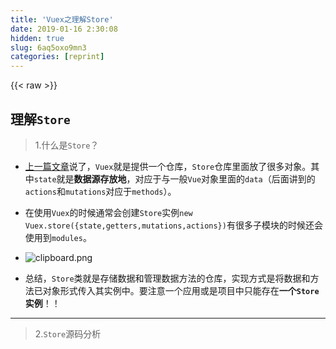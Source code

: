 ```yaml
---
title: 'Vuex之理解Store' 
date: 2019-01-16 2:30:08
hidden: true
slug: 6aq5oxo9mn3
categories: [reprint]
---
```


{{< raw >}}

                    
<h2 id="articleHeader0">理解<code>Store</code>
</h2>
<blockquote><p>1.什么是<code>Store</code>？</p></blockquote>
<ul>
<li><p><a href="https://segmentfault.com/a/1190000009096457">上一篇文章</a>说了，<code>Vuex</code>就是提供一个仓库，<code>Store</code>仓库里面放了很多对象。其中<code>state</code>就是<strong>数据源存放地</strong>，对应于与一般<code>Vue</code>对象里面的<code>data</code>（后面讲到的<code>actions</code>和<code>mutations</code>对应于<code>methods</code>）。</p></li>
<li><p>在使用<code>Vuex</code>的时候通常会创建<code>Store</code>实例<code>new Vuex.store({state,getters,mutations,actions})</code>有很多子模块的时候还会使用到<code>modules</code>。</p></li>
<li><p><span class="img-wrap"><img data-src="/img/bVMlY5?w=478&amp;h=304" src="https://static.alili.tech/img/bVMlY5?w=478&amp;h=304" alt="clipboard.png" title="clipboard.png" style="cursor: pointer; display: inline;"></span></p></li>
<li><p>总结，<code>Store</code>类就是存储数据和管理数据方法的仓库，实现方式是将数据和方法已对象形式传入其实例中。要注意一个应用或是项目中只能存在<strong>一个<code>Store</code>实例</strong>！！</p></li>
</ul>
<hr>
<blockquote><p>2.<code>Store</code>源码分析</p></blockquote>
<div class="widget-codetool" style="display:none;">
      <div class="widget-codetool--inner">
      <span class="selectCode code-tool" data-toggle="tooltip" data-placement="top" title="" data-original-title="全选"></span>
      <span type="button" class="copyCode code-tool" data-toggle="tooltip" data-placement="top" data-clipboard-text="class Store{
     constructor (options = {}) {
     1.部分2个‘断言函数’判断条件
     assert(Vue, `must call Vue.use(Vuex) before creating a store 
     instance.`)  // 在Store实例化之前一定要确保Vue的存在
     assert(typeof Promise !== 'undefined', `vuex requires a Promise polyfill in this browser.`)
     //确保promise存在
     
     2.结构赋值拿到options里面的state，plugins和strict
     const {
        state = {},   //rootState
        plugins = [], // 插件
        strict = false //是否严格模式
            } = options
            
     3.Store internal state创建store内部属性
     this._options = options //存储参数
     this._committing = false //标识提交状态，保证修改state只能在mutation里面，不能在外部随意修改
     this._actions = Object.create(null)  //存储用户定义的actions
     this._mutations = Object.create(null) //存储用户定义的mutations
     this._wrappedGetters = Object.create(null) //存储用户定义的getters
     this._runtimeModules = Object.create(null) //存储运行时的modules
     this._subscribers = []   //存储所有堵mutation变化的订阅者
     this._watcherVM = new Vue() //借用Vue实例的方法，$watch来观测变化
     
     4.将dispatch和commit的this指向当前store实例
     const store = this
     const { dispatch, commit } = this
     this.dispatch = function boundDispatch (type, payload) {
     return dispatch.call(store, type, payload)}
     this.commit = function boundCommit (type, payload, options) {
     return commit.call(store, type, payload, options)"}}"" title="" data-original-title="复制"></span>
      <span type="button" class="saveToNote code-tool" data-toggle="tooltip" data-placement="top" title="" data-original-title="放进笔记"></span>
      </div>
      </div><pre class="hljs typescript"><code><span class="hljs-keyword">class</span> Store{
     <span class="hljs-keyword">constructor</span> (<span class="hljs-params">options = {}</span>) {
     <span class="hljs-number">1.</span>部分<span class="hljs-number">2</span>个‘断言函数’判断条件
     assert(Vue, <span class="hljs-string">`must call Vue.use(Vuex) before creating a store 
     instance.`</span>)  <span class="hljs-comment">// 在Store实例化之前一定要确保Vue的存在</span>
     assert(<span class="hljs-keyword">typeof</span> <span class="hljs-built_in">Promise</span> !== <span class="hljs-string">'undefined'</span>, <span class="hljs-string">`vuex requires a Promise polyfill in this browser.`</span>)
     <span class="hljs-comment">//确保promise存在</span>
     
     <span class="hljs-number">2.</span>结构赋值拿到options里面的state，plugins和strict
     <span class="hljs-keyword">const</span> {
        state = {},   <span class="hljs-comment">//rootState</span>
        plugins = [], <span class="hljs-comment">// 插件</span>
        strict = <span class="hljs-literal">false</span> <span class="hljs-comment">//是否严格模式</span>
            } = options
            
     <span class="hljs-number">3.</span>Store internal state创建store内部属性
     <span class="hljs-keyword">this</span>._options = options <span class="hljs-comment">//存储参数</span>
     <span class="hljs-keyword">this</span>._committing = <span class="hljs-literal">false</span> <span class="hljs-comment">//标识提交状态，保证修改state只能在mutation里面，不能在外部随意修改</span>
     <span class="hljs-keyword">this</span>._actions = <span class="hljs-built_in">Object</span>.create(<span class="hljs-literal">null</span>)  <span class="hljs-comment">//存储用户定义的actions</span>
     <span class="hljs-keyword">this</span>._mutations = <span class="hljs-built_in">Object</span>.create(<span class="hljs-literal">null</span>) <span class="hljs-comment">//存储用户定义的mutations</span>
     <span class="hljs-keyword">this</span>._wrappedGetters = <span class="hljs-built_in">Object</span>.create(<span class="hljs-literal">null</span>) <span class="hljs-comment">//存储用户定义的getters</span>
     <span class="hljs-keyword">this</span>._runtimeModules = <span class="hljs-built_in">Object</span>.create(<span class="hljs-literal">null</span>) <span class="hljs-comment">//存储运行时的modules</span>
     <span class="hljs-keyword">this</span>._subscribers = []   <span class="hljs-comment">//存储所有堵mutation变化的订阅者</span>
     <span class="hljs-keyword">this</span>._watcherVM = <span class="hljs-keyword">new</span> Vue() <span class="hljs-comment">//借用Vue实例的方法，$watch来观测变化</span>
     
     <span class="hljs-number">4.</span>将dispatch和commit的<span class="hljs-keyword">this</span>指向当前store实例
     <span class="hljs-keyword">const</span> store = <span class="hljs-keyword">this</span>
     <span class="hljs-keyword">const</span> { dispatch, commit } = <span class="hljs-keyword">this</span>
     <span class="hljs-keyword">this</span>.dispatch = <span class="hljs-function"><span class="hljs-keyword">function</span> <span class="hljs-title">boundDispatch</span> (<span class="hljs-params"><span class="hljs-keyword">type</span>, payload</span>) </span>{
     <span class="hljs-keyword">return</span> dispatch.call(store, <span class="hljs-keyword">type</span>, payload)}
     <span class="hljs-keyword">this</span>.commit = <span class="hljs-function"><span class="hljs-keyword">function</span> <span class="hljs-title">boundCommit</span> (<span class="hljs-params"><span class="hljs-keyword">type</span>, payload, options</span>) </span>{
     <span class="hljs-keyword">return</span> commit.call(store, <span class="hljs-keyword">type</span>, payload, options)"}}"</code></pre>
<hr>
<blockquote><p><a href="https://segmentfault.com/a/1190000009102710" target="_blank">后面文章</a>逐步分析每一个模块。</p></blockquote>

                
{{< /raw >}}

# 版权声明
本文资源来源互联网，仅供学习研究使用，版权归该资源的合法拥有者所有，

本文仅用于学习、研究和交流目的。转载请注明出处、完整链接以及原作者。

原作者若认为本站侵犯了您的版权，请联系我们，我们会立即删除！

## 原文标题
Vuex之理解Store

## 原文链接
[https://segmentfault.com/a/1190000009101751](https://segmentfault.com/a/1190000009101751)

